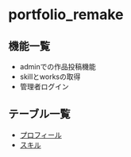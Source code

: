 # portfolio_remake

## 機能一覧

- adminでの作品投稿機能
- skillとworksの取得
- 管理者ログイン

## テーブル一覧

- [プロフィール](profile_table.md)
- [スキル](skill_table.md)
